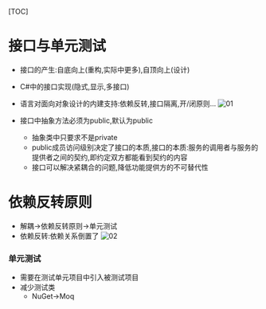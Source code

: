 [TOC]

# 接口与单元测试  
- 接口的产生:自底向上(重构,实际中更多),自顶向上(设计)
- C#中的接口实现(隐式,显示,多接口)
- 语言对面向对象设计的内建支持:依赖反转,接口隔离,开/闭原则...
![01](https://note.youdao.com/yws/api/personal/file/9FC434B6AD50414FA4611583205023A1?method=download&shareKey=70be34bc39b74f7526637a61fb0296f0)  

- 接口中抽象方法必须为public,默认为public
    - 抽象类中只要求不是private
    - public成员访问级别决定了接口的本质,接口的本质:服务的调用者与服务的提供者之间的契约,即约定双方都能看到契约的内容    
    - 接口可以解决紧耦合的问题,降低功能提供方的不可替代性

# 依赖反转原则
- 解耦->依赖反转原则->单元测试
- 依赖反转:依赖关系倒置了
![02](https://note.youdao.com/yws/api/personal/file/4AF5DC5F509944C4A81F9DEC7F7F1C72?method=download&shareKey=db597a8d8ce4e4cdbea6a00c3d83bb2c)

### 单元测试
- 需要在测试单元项目中引入被测试项目
- 减少测试类
    - NuGet->Moq